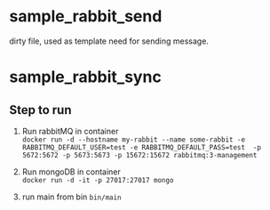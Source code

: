 # sample_rabbit_send
dirty file, used as template need for sending message.

# sample_rabbit_sync

## Step to run 
1) Run rabbitMQ in container           
`docker run -d --hostname my-rabbit --name some-rabbit -e RABBITMQ_DEFAULT_USER=test -e RABBITMQ_DEFAULT_PASS=test  -p 5672:5672 -p 5673:5673 -p 15672:15672 rabbitmq:3-management`         
2) Run mongoDB in container         
`docker run -d -it -p 27017:27017 mongo`              

3) run main from bin `bin/main`
